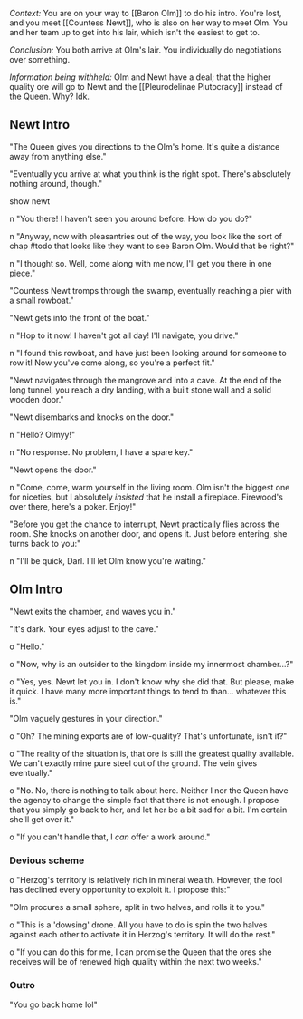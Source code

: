 *Context:* You are on your way to [[Baron Olm]] to do his intro. You're lost, and you meet [[Countess Newt]], who is also on her way to meet Olm. You and her team up to get into his lair, which isn't the easiest to get to.

*Conclusion:* You both arrive at Olm's lair. You individually do negotiations over something.

*Information being withheld:* Olm and Newt have a deal; that the higher quality ore will go to Newt and the [[Pleurodelinae Plutocracy]] instead of the Queen. Why? Idk.
## Newt Intro

"The Queen gives you directions to the OIm's home. It's quite a distance away from anything else."

"Eventually you arrive at what you think is the right spot. There's absolutely nothing around, though."

show newt

n "You there! I haven't seen you around before. How do you do?"

n "Anyway, now with pleasantries out of the way, you look like the sort of chap #todo that looks like they want to see Baron Olm. Would that be right?"

n "I thought so. Well, come along with me now, I'll get you there in one piece."

"Countess Newt tromps through the swamp, eventually reaching a pier with a small rowboat."

"Newt gets into the front of the boat."

n "Hop to it now! I haven't got all day! I'll navigate, you drive."

n "I found this rowboat, and have just been looking around for someone to row it! Now you've come along, so you're a perfect fit."

"Newt navigates through the mangrove and into a cave. At the end of the long tunnel, you reach a dry landing, with a built stone wall and a solid wooden door."

"Newt disembarks and knocks on the door."

n "Hello? Olmyy!"

n "No response. No problem, I have a spare key."

"Newt opens the door."

n "Come, come, warm yourself in the living room. Olm isn't the biggest one for niceties, but I absolutely *insisted* that he install a fireplace. Firewood's over there, here's a poker. Enjoy!"

"Before you get the chance to interrupt, Newt practically flies across the room. She knocks on another door, and opens it. Just before entering, she turns back to you:"

n "I'll be quick, Darl. I'll let Olm know you're waiting."
## Olm Intro
"Newt exits the chamber, and waves you in."

"It's dark. Your eyes adjust to the cave."

o "Hello."

o "Now, why is an outsider to the kingdom inside my innermost chamber...?"

o "Yes, yes. Newt let you in. I don't know why she did that. But please, make it quick. I have many more important things to tend to than... whatever this is."

"Olm vaguely gestures in your direction."

o "Oh? The mining exports are of low-quality? That's unfortunate, isn't it?"

o "The reality of the situation is, that ore is still the greatest quality available. We can't exactly mine pure steel out of the ground. The vein gives eventually."

o "No. No, there is nothing to talk about here. Neither I nor the Queen have the agency to change the simple fact that there is not enough. I propose that you simply go back to her, and let her be a bit sad for a bit. I'm certain she'll get over it."

o "If you can't handle that, I *can* offer a work around."
### Devious scheme
o "Herzog's territory is relatively rich in mineral wealth. However, the fool has declined every opportunity to exploit it. I propose this:"

"Olm procures a small sphere, split in two halves, and rolls it to you."

o "This is a 'dowsing' drone. All you have to do is spin the two halves against each other to activate it in Herzog's territory. It will do the rest."

o "If you can do this for me, I can promise the Queen that the ores she receives will be of renewed high quality within the next two weeks."

### Outro
"You go back home lol"